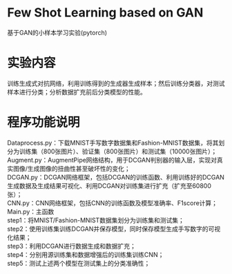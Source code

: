 # Few Shot Learning based on GAN
基于GAN的小样本学习实验(pytorch)
# 实验内容
训练生成式对抗网络，利用训练得到的生成器生成样本；然后训练分类器，对测试样本进行分类；分析数据扩充前后分类模型的性能。
# 程序功能说明
Dataprocess.py：下载MNIST手写数字数据集和Fashion-MNIST数据集，将其划分为训练集（800张图片）、验证集（800张图片）和测试集（10000张图片）；  
Augment.py：AugmentPipe网络结构，用于DCGAN判别器的输入层，实现对真实图像/生成图像的扭曲性甚至破坏性的变化；  
DCGAN.py：DCGAN网络框架，包括DCGAN的训练函数、利用训练好的DCGAN生成数据及生成结果可视化、利用DCGAN对训练集进行扩充（扩充至60800张）；  
CNN.py：CNN网络框架，包括CNN的训练函数及模型准确率、F1score计算；  
Main.py：主函数  
	step1：将MNIST/Fashion-MNIST数据集划分为训练集和测试集；  
	step2：使用训练集训练DCGAN并保存模型，同时保存模型生成手写数字的可视化结果；  
	step3：利用DCGAN进行数据生成和数据扩充；  
	step4：分别用源训练集和数据增强后的训练集训练CNN；  
	step5：测试上述两个模型在测试集上的分类准确性；  
